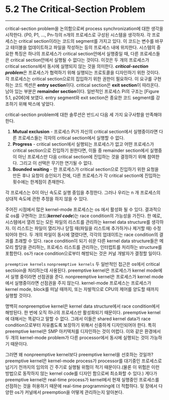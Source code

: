 # 5.2 The Critical-Section Problem
---
critical-section problem을 논의함으로써 process synchronization에 대한 생각을 시작한다. {P0, P1, ..., Pn-1}의 n개의 프로세스로 구성된 시스템을 생각하자. 각 프로세스는 critical section이라는 코드의 segment를 가지고 있다. 이 코드는 변수를 바꾸고 테이블을 업데이트하고 파일을 작성하는 등의 프로세스 내에 위치한다. 시스템의 중요한 특징은 하나의 프로세스가 critical section안에서 실행중일 때, 다른 프로세스들은 critical section안에서 실행될 수 없다는 것이다. 이것은 두 개의 프로세스가 critical sections에서 동시에 실행되지 않는 것을 의미한다. ***critical-section problem***은 프로세스가 협력하기 위해 실행되는 프로토콜을 디자인하기 위한 것이다. 각 프로세스는 critical section으로의 집입하기 위한 권한이 필요하다. 이 요구를 구현하는 코드 섹션은 **entry section**이다. critical section은 **exit section**이 따라온다. 남아 있는 부분은 **remainder section**이다. 일반적인 프로세스 Pi의 구조는 [Figure 5.1, p206]에 보였다. entry segment와 exit section은 종요한 코드 segment를 강조하기 위해 박스에 넣었다.

critical-section problem에 대한 솔루션은 반드시 다음 세 가지 요구사항을 만족해야 한다.

1. **Mutual exclusion** -  프로세스 Pi가 자신의 critical section에서 실행중이라면 다른 프로세스들는 각자의 critical section에서 실행할 수 없다.
2. **Progress** - critical section에서 실행되는 프로세스가 없고 어떤 프로세스가 critical section으로 진입하기 원한다면, 이들 중 remainder section에서 실행중이 아닌 프로세스만 다음 critical section에 진입하는 것을 결정하기 위해 참여한다. 그리고 이 선택은 무기한 연기될 수 없다.
3. **Bounded waiting** - 한 프로세스가 critical section으로 진입하기 위한 요청을 만든 후나 요청이 승인되기 전에, 다른 프로세스가 각 critical section에 진입하는 횟수에는 한계점이 존재한다.

각 프로세스는 0이 아닌 속도로 실행 중임을 추정한다. 그러나 우리는 n 개 프로세스의 상대적 속도에 관한 추정을 하지 않을 수 있다.

주어진 시점에서 많은 kernel-mode 프로세스는 os 에서 활성화 될 수 있다. 결과적으로 os를 구현하는 코드(***kernel code***)는 race condition의 가능성을 가진다. 한 예로, 시스템에서 열려 있는 모든 파일의 리스트를 관리하는 kernel data structure를 생각하자. 이 리스트는 파일이 열리거나 닫힐 때(파일을 리스트에 추가하거나 제거할 때) 수정되어야 한다. 두 개의 파일이 동시에 열렸다면, 각각의 업데이트는 race condition의 결과를 초래할 수 있다. race condition이 되기 쉬운 다른 kernel data structure들은 메모리 할당을 관리하는, 프로세스 리스트를 관리하는, 인터럽트를 처리하는 structure를 포함한다. os가 race condition으로부터 해방되는 것은 커널 개발자가 결정할 일이다.

`preemptive kernels` `nonpreemptive kernels` 두 일반적인 접근은 os에서 critical sectiioin을 처리하는데 사용된다. preemptive kernel은 프로세스가 kernel mode에서 실행 중이라면 선점권을 준다. nonpreemptive kernel은 프로세스가 kernel mode에서 실행중이라면 선점권을 주지 않는다. kernel-mode 프로세스는 프로세스가 kernel mode, block를 떠날 때까지, 또는 자발적으로 CPU의 제어를 양도할 때까지 실행할 것이다. 

명백히 nonpreemptive kernel은 kernel data structure에서 race condition에서 해방된다. 한 번에 오직 하나의 프로세스만 활성화되기 때문이다. preemptive kernel에 대해서는 똑같다고 말할 수 없다. 그래서 이들은 shared kernel data가 race condition으로부터 자유롭도록 보장하기 위해서 신중하게 디자인되어야 한다. 특히 preemptive kernel은 SMP 아키텍처를 디자인하는 것이 어렵다. 이와 같은 환경에서  두 개의 kernel-mode problem가 다른 processor에서 동시에 실행되는 것이 가능하기 때문이다.

그러면 왜 nonpreemptive kernel보다 preemptive kernel을 선호하는 것일까? preemptive kernel은 kernel-mode process가 processor를 대기중인 프로세스로 넘기기 전까지의 임의의 긴 주기로 실행될 위험이 적기 때문이다.(물론 이 위험은 이런 방법으로 동작하지 않는 kernel code를 디자인 함으로써 최소화할 수 있다.) 게다가 preemptive kernel은 real-time process가 kernel에서 현재 실행중인 프로세스를 선점하는 것을 허용하기 때문에 real-time programming에 더 적합하다. 뒷 장에서 다양한 os가 커널에서 preemption을 어떻게 관리하는지 알아본다.
